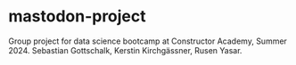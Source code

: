 # mastodon-project
Group project for data science bootcamp at Constructor Academy, Summer 2024. Sebastian Gottschalk, Kerstin Kirchgässner, Rusen Yasar.
